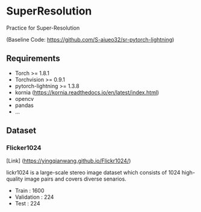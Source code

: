 # SuperResolution
Practice for Super-Resolution

(Baseline Code: https://github.com/S-aiueo32/sr-pytorch-lightning)

## Requirements
- Torch >= 1.8.1
- Torchvision >= 0.9.1 
- pytorch-lightning >= 1.3.8
- kornia (https://kornia.readthedocs.io/en/latest/index.html)
- opencv
- pandas
- ...

## Dataset

### Flicker1024
[Link] (https://yingqianwang.github.io/Flickr1024/)

lickr1024 is a large-scale stereo image dataset which consists of 1024 high-quality image pairs and covers diverse senarios.

- Train : 1600
- Validation : 224
- Test : 224
